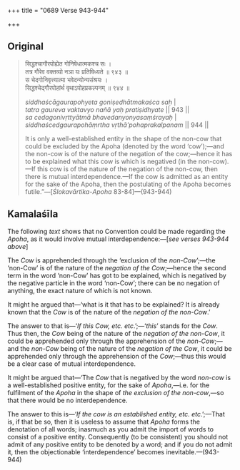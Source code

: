 +++
title = "0689 Verse 943-944"

+++
## Original 
>
> सिद्धश्चागौरपोह्येत गोनिषेधात्मकश्च सः ।  
> तत्र गौरेव वक्तव्यो नञा यः प्रतिषिध्यते ॥ ९४३ ॥  
> स चेदगोनिवृत्त्यात्मा भवेदन्योन्यसंश्रयः ।  
> सिद्धश्चेद्गौरपोहांर्थ वृथाऽपोहप्रकल्पनम् ॥ ९४४ ॥ 
>
> *siddhaścāgaurapohyeta goniṣedhātmakaśca saḥ* \|  
> *tatra gaureva vaktavyo nañā yaḥ pratiṣidhyate* \|\| 943 \|\|  
> *sa cedagonivṛttyātmā bhavedanyonyasaṃśrayaḥ* \|  
> *siddhaścedgaurapohāṃrtha vṛthā'pohaprakalpanam* \|\| 944 \|\| 
>
> It is only a well-established entity in the shape of the non-cow that could be excluded by the Apoha (denoted by the word ‘cow’);—and the non-cow is of the nature of the negation of the cow;—hence it has to be explained what this cow is which is negatived (in the non-cow).—If this cow is of the nature of the negation of the non-cow, then there is mutual interdependence.—If the cow is admitted as an entity for the sake of the Apoha, then the postulating of the Apoha becomes futile.”—[*Ślokavārtika*-*Apoha* 83-84]—(943-944)



## Kamalaśīla

The following *text* shows that no Convention could be made regarding the *Apoha*, as it would involve mutual interdependence:—[*see verses 943-944 above*]

The *Cow* is apprehended through the ‘exclusion of the *non-Cow*’;—the ‘non-Cow’ is of the nature of the *negation of the Cow*;—hence the second term in the word ‘non-Cow’ has got to be explained, which is negatived by the negative particle in the word ‘non-Cow’; there can be no negation of anything, the exact nature of which is not known.

It might he argued that—‘what is it that has to be explained? It is already known that the *Cow* is of the nature of the *negation of the non-Cow*.’

The answer to that is—‘*If this Cow, etc. etc*.’;—‘*this*’ stands for the *Cow*. Thus then, the *Cow* being of the nature of the *negation of the non-Cow*, it could be apprehended only through the apprehension of the *non-Cow*;—and the *non-Cow* being of the nature of the *negation of the Cow*, it could be apprehended only through the apprehension of the *Cow*;—thus this would be a clear case of mutual interdependence.

It might be argued that—‘The *Cow* that is negatived by the word *non-cow* is a well-established positive entity, for the sake of *Apoha*,—i.e. for the fulfilment of the *Apoha* in the shape of *the exclusion of the non-cow*,—so that there would be no interdependence.

The answer to this is—‘*If the cow is an established entity, etc. etc*.’;—That is, if that be so, then it is useless to assume that *Apoha* forms the denotation of all words; inasmuch as you admit the import of words to consist of a positive entity. Consequently (to be consistent) you should not admit of any positive entity to be denoted by a word; and if you do not admit it, then the objectionable ‘interdependence’ becomes inevitable.—(943-944)


